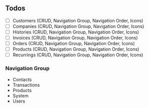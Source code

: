 ## Todos
- [ ] Customers (CRUD, Navigation Group, Navigation Order, Icons)
- [ ] Companies (CRUD, Navigation Group, Navigation Order, Icons)
- [ ] Histories (CRUD, Navigation Group, Navigation Order, Icons)
- [ ] Invoices (CRUD, Navigation Group, Navigation Order, Icons)
- [ ] Orders (CRUD, Navigation Group, Navigation Order, Icons)
- [ ] Products (CRUD, Navigation Group, Navigation Order, Icons)
- [ ] Recurrings (CRUD, Navigation Group, Navigation Order, Icons)

### Navigation Group
- Contacts
- Transactions
- Products
- System
- Users
